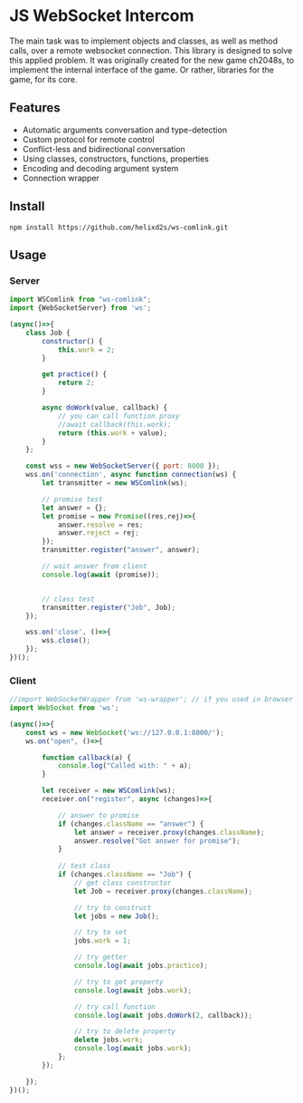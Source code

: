 # JS WebSocket Intercom

The main task was to implement objects and classes, as well as method calls, over a remote websocket connection. This library is designed to solve this applied problem. It was originally created for the new game ch2048s, to implement the internal interface of the game. Or rather, libraries for the game, for its core. 

## Features

- Automatic arguments conversation and type-detection
- Custom protocol for remote control
- Conflict-less and bidirectional conversation 
- Using classes, constructors, functions, properties
- Encoding and decoding argument system
- Connection wrapper

## Install

`npm install https://github.com/helixd2s/ws-comlink.git`

## Usage

### Server

```js
import WSComlink from "ws-comlink";
import {WebSocketServer} from 'ws';

(async()=>{
    class Job {
        constructor() {
            this.work = 2;
        }

        get practice() {
            return 2;
        }

        async doWork(value, callback) {
            // you can call function proxy
            //await callback(this.work);
            return (this.work + value);
        }
    };

    const wss = new WebSocketServer({ port: 8000 });
    wss.on('connection', async function connection(ws) {
        let transmitter = new WSComlink(ws);

        // promise test
        let answer = {};
        let promise = new Promise((res,rej)=>{
            answer.resolve = res;
            answer.reject = rej;
        });
        transmitter.register("answer", answer);

        // wait answer from client
        console.log(await (promise));


        // class test
        transmitter.register("Job", Job);
    });

    wss.on('close', ()=>{
        wss.close();
    });
})();
```

### Client

```js
//import WebSocketWrapper from 'ws-wrapper'; // if you used in browser
import WebSocket from 'ws';

(async()=>{
    const ws = new WebSocket('ws://127.0.0.1:8000/');
    ws.on("open", ()=>{

        function callback(a) {
            console.log("Called with: " + a);
        }

        let receiver = new WSComlink(ws);
        receiver.on("register", async (changes)=>{

            // answer to promise
            if (changes.className == "answer") {
                let answer = receiver.proxy(changes.className);
                answer.resolve("Got answer for promise");
            }
            
            // test class
            if (changes.className == "Job") {
                // get class constructor
                let Job = receiver.proxy(changes.className);

                // try to construct
                let jobs = new Job();

                // try to set
                jobs.work = 1;

                // try getter
                console.log(await jobs.practice);

                // try to get property
                console.log(await jobs.work);

                // try call function
                console.log(await jobs.doWork(2, callback));

                // try to delete property
                delete jobs.work;
                console.log(await jobs.work);
            };
        });

    });
})();

```
